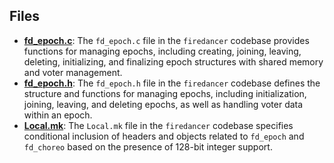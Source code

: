 
## Files
- **[fd_epoch.c](epoch/fd_epoch.c.driver.md)**: The `fd_epoch.c` file in the `firedancer` codebase provides functions for managing epochs, including creating, joining, leaving, deleting, initializing, and finalizing epoch structures with shared memory and voter management.
- **[fd_epoch.h](epoch/fd_epoch.h.driver.md)**: The `fd_epoch.h` file in the `firedancer` codebase defines the structure and functions for managing epochs, including initialization, joining, leaving, and deleting epochs, as well as handling voter data within an epoch.
- **[Local.mk](epoch/Local.mk.driver.md)**: The `Local.mk` file in the `firedancer` codebase specifies conditional inclusion of headers and objects related to `fd_epoch` and `fd_choreo` based on the presence of 128-bit integer support.
